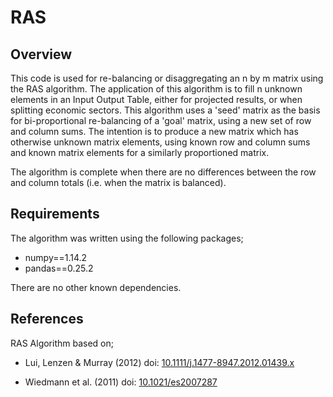 # RAS

## Overview
This code is used for re-balancing or disaggregating an n by m matrix using the RAS algorithm. The application of this algorithm is to fill n unknown elements in an Input Output Table, either for projected results, or when splitting economic sectors. This algorithm uses a 'seed' matrix as the basis for bi-proportional re-balancing of a 'goal' matrix, using a new set of row and column sums. The intention is to produce a new matrix which has otherwise unknown matrix elements, using known row and column sums and known matrix elements for a similarly proportioned matrix.

The algorithm is complete when there are no differences between the row and column totals (i.e. when the matrix is balanced). 


## Requirements
The algorithm was written using the following packages;
* numpy==1.14.2
* pandas==0.25.2

There are no other known dependencies.


## References
RAS Algorithm based on;
* Lui, Lenzen & Murray (2012) doi: [10.1111/j.1477-8947.2012.01439.x](https://doi.org/10.1111/j.1477-8947.2012.01439.x)

* Wiedmann et al. (2011) doi: [10.1021/es2007287](https://doi.org/10.1021/es2007287)
